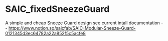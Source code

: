# SAIC_fixedSneezeGuard
A simple and cheap Sneeze Guard design 
see current intall documentation -- https://www.notion.so/saicfab/SAIC-Modular-Sneeze-Guard-0121345d3ec64782a22a852f5c5acfe8
